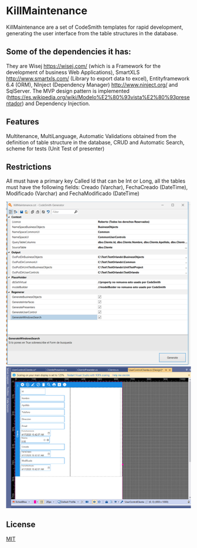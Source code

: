 # KillMaintenance
KillMaintenance are a set of CodeSmith templates for rapid development, 
generating the user interface from the table structures in the database.

## Some of the dependencies it has:
They are Wisej https://wisej.com/ (which is a Framework for the development of business Web Applications), SmartXLS http://www.smartxls.com/ (Library to export data to excel), Entityframework 6.4 (ORM), NInject (Dependency Manager) http://www.ninject.org/ and SqlServer. The MVP design pattern is implemented (https://es.wikipedia.org/wiki/Modelo%E2%80%93vista%E2%80%93presentador) and Dependency Injection.

## Features
Multitenance, MultiLanguage, Automatic Validations obtained from the definition of table structure in the database, CRUD and Automatic Search, scheme for tests (Unit Test of presenter)

## Restrictions
All must have a primary key Called Id that can be Int or Long, all the tables must have the following fields: Creado (Varchar), FechaCreado (DateTime), Modificado (Varchar) and FechaModificado (DateTime)

![Screen of CodeSmith running KillMaintenance](/assets/CodeSmith.PNG)
![Screen en Visual Studio showing an example of  Maintenance generated](/assets/Pantallagenerada.PNG)

## License
[MIT](https://choosealicense.com/licenses/mit/)

